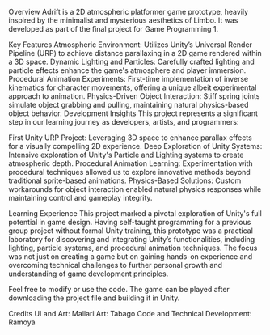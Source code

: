 
Overview
Adrift is a 2D atmospheric platformer game prototype, heavily inspired by the minimalist and mysterious aesthetics of Limbo. It was developed as part of the final project for Game Programming 1.

Key Features
Atmospheric Environment: Utilizes Unity’s Universal Render Pipeline (URP) to achieve distance parallaxing in a 2D game rendered within a 3D space.
Dynamic Lighting and Particles: Carefully crafted lighting and particle effects enhance the game's atmosphere and player immersion.
Procedural Animation Experiments: First-time implementation of inverse kinematics for character movements, offering a unique albeit experimental approach to animation.
Physics-Driven Object Interaction: Stiff spring joints simulate object grabbing and pulling, maintaining natural physics-based object behavior.
Development Insights
This project represents a significant step in our learning journey as developers, artists, and programmers:

First Unity URP Project: Leveraging 3D space to enhance parallax effects for a visually compelling 2D experience.
Deep Exploration of Unity Systems: Intensive exploration of Unity's Particle and Lighting systems to create atmospheric depth.
Procedural Animation Learning: Experimentation with procedural techniques allowed us to explore innovative methods beyond traditional sprite-based animations.
Physics-Based Solutions: Custom workarounds for object interaction enabled natural physics responses while maintaining control and gameplay integrity.

Learning Experience
This project marked a pivotal exploration of Unity's full potential in game design. Having self-taught programming for a previous group project without formal Unity training, this prototype was a practical laboratory for discovering and integrating Unity’s functionalities, including lighting, particle systems, and procedural animation techniques. The focus was not just on creating a game but on gaining hands-on experience and overcoming technical challenges to further personal growth and understanding of game development principles.

Feel free to modify or use the code.
The game can be played after downloading the project file and building it in Unity.

Credits
UI and Art: Mallari
Art: Tabago
Code and Technical Development: Ramoya
